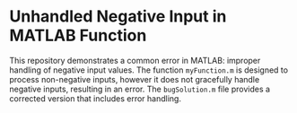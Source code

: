 # Unhandled Negative Input in MATLAB Function

This repository demonstrates a common error in MATLAB:  improper handling of negative input values. The function `myFunction.m` is designed to process non-negative inputs, however it does not gracefully handle negative inputs, resulting in an error.  The `bugSolution.m` file provides a corrected version that includes error handling. 